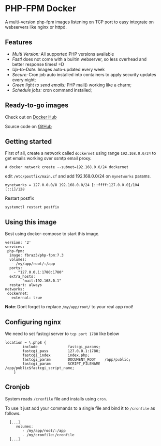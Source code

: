 # PHP-FPM Docker

A multi-version php-fpm images listening on TCP port to easy integrate on webservers like nginx or httpd.

## Features
 - *Multi Version:* All supported PHP versions available
 - *Fast!* does not come with a builtin webserver, so less overhead and better response times! =D
 - *Up-to-Date:* Images auto-updated every week
 - *Secure:* Cron job auto installed into containers to apply security updates every night;
 - *Green light to send emails:* PHP mail() working like a charm;
 - *Schedule jobs:* cron command installed;

## Ready-to-go images
Check out on [Docker Hub](https://hub.docker.com/r/fbraz3/php-fpm/)

Source code on [GitHub](https://github.com/fbraz3/php-fpm-docker)

## Getting started

First of all, create a network called `dockernet` using range `192.168.0.0/24` to get emails working over ssmtp email proxy.
```
# docker network create --subnet=192.168.0.0/24 dockernet
```
edit `/etc/postfix/main.cf` and add 192.168.0.0/24 on `mynetworks` params.
```
mynetworks = 127.0.0.0/8 192.168.0.0/24 [::ffff:127.0.0.0]/104 [::1]/128
```
Restart postfix
```
systemctl restart postfix
```

## Using this image
Best using docker-compose to start this image.
```
version: '2'
services:
 php-fpm:
  image: fbraz3/php-fpm:7.3
  volumes:
   - /my/app/root/:/app   
  ports:
    - "127.0.0.1:1780:1780"
  extra_hosts:  
      - "mail:192.168.0.1"
  restart: always
networks:
 dockernet:
   external: true
```

**Note**: Dont forget to replace `/my/app/root/` to your real app root! 

## Configuring nginx
We need to set fastcgi server to `tcp port 1780` like below
```
location ~ \.php$ {
        include              fastcgi_params;
        fastcgi_pass         127.0.0.1:1780;
        fastcgi_index        index.php;
        fastcgi_param        DOCUMENT_ROOT    /app/public;
        fastcgi_param        SCRIPT_FILENAME  /app/public$fastcgi_script_name;
    }
```

## Cronjob

System reads `/cronfile` file and installs using `cron`.

To use it just add your commands to a single file and bind it to `/cronfile` as follows.

```
  [...]
     volumes:
        - /my/app/root/:/app
        - /my/cronfile:/cronfile
  [...]
```